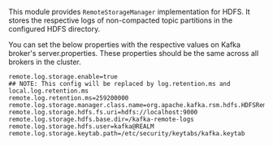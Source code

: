 This module provides `RemoteStorageManager` implementation for HDFS. It stores the respective logs of non-compacted topic partitions in the configured HDFS directory.   

You can set the below properties with the respective values on Kafka broker's server.properties. These properties should be the same across all brokers in the cluster.  

```
remote.log.storage.enable=true
## NOTE: This config will be replaced by log.retention.ms and local.log.retention.ms
remote.log.retention.ms=259200000
remote.log.storage.manager.class.name=org.apache.kafka.rsm.hdfs.HDFSRemoteStorageManager
remote.log.storage.hdfs.fs.uri=hdfs://localhost:9000
remote.log.storage.hdfs.base.dir=/kafka-remote-logs
remote.log.storage.hdfs.user=kafka@REALM
remote.log.storage.keytab.path=/etc/security/keytabs/kafka.keytab
```
